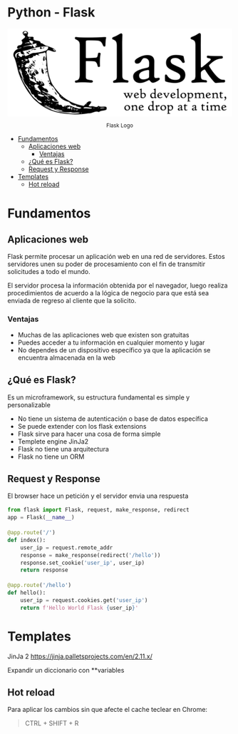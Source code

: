 # Python - Flask <!-- omit in toc -->

<div align="center">
  <img src="images/flask.png">
  <small><p>Flask Logo</p></small>
</div>

- [Fundamentos](#fundamentos)
  - [Aplicaciones web](#aplicaciones-web)
    - [Ventajas](#ventajas)
  - [¿Qué es Flask?](#%c2%bfqu%c3%a9-es-flask)
  - [Request y Response](#request-y-response)
- [Templates](#templates)
  - [Hot reload](#hot-reload)

# Fundamentos

## Aplicaciones web
Flask permite procesar un aplicación web en una red de servidores. Estos servidores unen su poder de procesamiento con el fin de transmitir solicitudes a todo el mundo.

El servidor procesa la información obtenida por el navegador, luego realiza procedimientos de acuerdo a la lógica de negocio para que está sea enviada de regreso al cliente que la solicito.

### Ventajas
* Muchas de las aplicaciones web que existen son gratuitas
* Puedes acceder a tu información en cualquier momento y lugar
* No dependes de un dispositivo específico ya que la aplicación se encuentra almacenada en la web

## ¿Qué es Flask?
Es un microframework, su estructura fundamental es simple y personalizable
* No tiene un sistema de autenticación o base de datos específica
* Se puede extender con los flask extensions
* Flask sirve para hacer una cosa de forma simple
* Templete engine JinJa2
* Flask no tiene una arquitectura
* Flask no tiene un ORM

## Request y Response
El browser hace un petición y el servidor envia una respuesta

```python
from flask import Flask, request, make_response, redirect
app = Flask(__name__)

@app.route('/')
def index():
    user_ip = request.remote_addr
    response = make_response(redirect('/hello'))
    response.set_cookie('user_ip', user_ip)
    return response

@app.route('/hello')
def hello():
    user_ip = request.cookies.get('user_ip')
    return f'Hello World Flask {user_ip}'
```

# Templates
JinJa 2
https://jinja.palletsprojects.com/en/2.11.x/

Expandir un diccionario con **variables

## Hot reload

Para aplicar los cambios sin que afecte el cache teclear en Chrome:
> CTRL + SHIFT + R